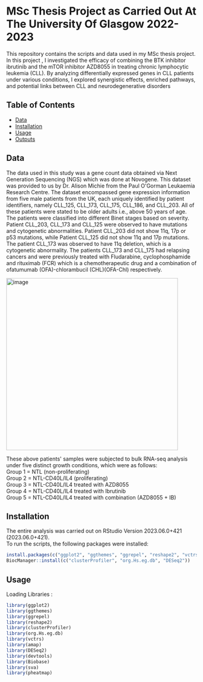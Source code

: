 # MSc Thesis Project as Carried Out At The University Of Glasgow 2022-2023

This repository contains the scripts and data used in my MSc thesis project. In this project , I investigated the efficacy of combining the BTK inhibitor ibrutinib and the mTOR inhibitor AZD8055 in treating chronic lymphocytic leukemia (CLL). By analyzing differentially expressed genes in CLL patients under various conditions, I explored synergistic effects, enriched pathways, and potential links between CLL and neurodegenerative disorders

## Table of Contents

- [Data](#data)
- [Installation](#installation)
- [Usage](#usage)
- [Outputs](#outputs)

## Data

The data used in this study was a gene count data obtained via Next Generation
Sequencing (NGS) which was done at Novogene. This dataset was provided to us by Dr.
Alison Michie from the Paul O'Gorman Leukaemia Research Centre. The dataset
encompassed gene expression information from five male patients from the UK, each
uniquely identified by patient identifiers, namely CLL_125, CLL_173, CLL_175,
CLL_186, and CLL_203. All of these patients were stated to be older adults i.e., above
50 years of age. The patients were classified into different Binet stages based on severity.
Patient CLL_203, CLL_173 and CLL_125 were observed to have mutations and
cytogenetic abnormalities. Patient CLL_203 did not show 11q, 17p or p53 mutations,
while Patient CLL_125 did not show 11q and 17p mutations. The patient CLL_173 was
observed to have 11q deletion, which is a cytogenetic abnormality. The patients CLL_173
and CLL_175 had relapsing cancers and were previously treated with Fludarabine,
cyclophosphamide and rituximab (FCR) which is a chemotherapeutic drug and a
combination of ofatumumab (OFA)-chlorambucil (CHL)(OFA-Chl) respectively. 

<img width="454" alt="image" src="https://github.com/vanillaberryparfait/University-Of-Glasgow-MSc-Thesis/assets/80147829/71390203-4ebf-4a93-a93c-6d158cf4399d">

These above patients' samples were subjected to bulk RNA-seq analysis under five
distinct growth conditions, which were as follows: <br/>
Group 1 = NTL (non-proliferating) <br/>
Group 2 = NTL-CD40L/IL4 (proliferating) <br/>
Group 3 = NTL-CD40L/IL4 treated with AZD8055 <br/>
Group 4 = NTL-CD40L/IL4 treated with Ibrutinib <br/>
Group 5 = NTL-CD40L/IL4 treated with combination (AZD8055 + IB) <br/>

## Installation

The entire analysis was carried out on RStudio Version 2023.06.0+421 (2023.06.0+421). <br/> 
To run the scripts, the following packages were installed:

```r
install.packages(c("ggplot2", "ggthemes", "ggrepel", "reshape2", "vctrs", "amap", "devtools", "Biobase", "sva", "pheatmap"))
BiocManager::install(c("clusterProfiler", "org.Hs.eg.db", "DESeq2"))

```

## Usage

Loading Libraries :
```r
library(ggplot2)
library(ggthemes)
library(ggrepel)
library(reshape2)
library(clusterProfiler) 
library(org.Hs.eg.db)
library(vctrs)
library(amap)
library(DESeq2)
library(devtools)
library(Biobase)
library(sva)
library(pheatmap)
```






